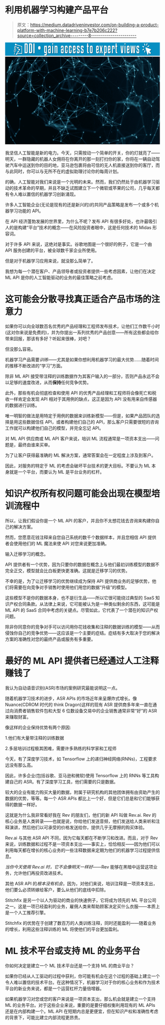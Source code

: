 # 利用机器学习构建产品平台

> 原文：<https://medium.datadriveninvestor.com/on-building-a-product-platform-with-machine-learning-b7e7b206c222?source=collection_archive---------8----------------------->

[![](img/77922e0750904f3fb36ccf737b6862b3.png)](http://www.track.datadriveninvestor.com/1B9E)![](img/33c6efa6fc1983487072b1ad603f5de0.png)

我坚信人工智能是新的电力。今天，只需按动一个简单的开关，你的灯就亮了——明天，一群隐藏的机器人女佣将在你离开的那一刻打扫你的家，你将在一辆自动驾驶汽车中运送到你的目的地，亚马逊包裹将由可信的无人机直接送到你的客厅，而与此同时，你可以与无所不在的虚拟助理讨论你的每周计划。

的确，人工智能对我们来说是一个光明的未来。然而，我们仍然处于由机器学习驱动的技术革命的早期，并且不缺乏试图建立下一个微软或苹果的公司，几乎每天都有令人难以置信的机器学习创新涌现。

许多人工智能企业(无论是现有的还是新兴的)的共同产品策略是发布一个或多个机器学习功能的 API。

在 API 经济蓬勃发展的世界里，为什么不呢？发布 API 有很多好处，也许最吸引人的是构建“平台”技术的概念——在风险投资者眼中，这是任何技术的 Midas 形容词。

对于许多 API 来说，这绝对是事实。谷歌地图是一个很好的例子，它是一个由 API 服务创建的平台，被全球数千家企业所使用。

但是对于机器学习应用来说，就没那么简单了。

我想为每一个潜在客户、产品领导者或投资者提供一些考虑因素，让他们在决定 ML API 是你的人工智能驱动的业务的最佳策略之前考虑。

# 这可能会分散寻找真正适合产品市场的注意力

如果你可以向全球数百名优秀的产品经理和工程师发布技术，让他们工作数千小时(这对你来说是免费的)，并为你提出一系列优秀的产品创意——所有这些都会给你带来回报，那该有多好？听起来很棒，对吧？

但没那么容易。

机器学习产品需要*训练*——尤其是如果你想利用机器学习的最大优势……随着时间的推移不断改进的“学习”方面。

除非 ML API 接受带注释的训练数据作为其客户输入的一部分，否则产品永远不会以足够的速度改进，从而**保持**任何竞争优势。

此外，那些有机会彻底检查和使用 API 的优秀产品经理和工程师将会像死亡和税收一样肯定会发现 API 相对于其用例的缺点，这正是因为 API 没有用来自传感器的数据进行训练。

唯一明智的做法是用特定于用例的数据来训练新模型——但是，如果产品团队的选择是用这些数据信任 API，或者构建他们自己的 API，那么客户只需要很短的咨询工作就可以构建他们自己的模型，并完全忘记 API。

对 ML API 供应商或 ML API 客户来说，培训 ML 流程通常是一项资本支出——问题是，最终由谁来买单。

为了让客户获得最准确的 ML 解决方案，通常答案会在一定程度上涉及到客户。

因此，对服务的特定于 ML 的考虑会破坏平台技术的更大目标。不要认为 ML 本身就是一个平台，而要认为 ML 是平台业务的杠杆。

# 知识产权所有权问题可能会出现在模型培训流程中

所以，让我们假设你是一个 ML API 的客户，并且你不太想花钱去咨询来构建你自己的解决方案。

然而，您愿意花钱注释来自您自己系统的数千个数据样本，并且您相信 API 提供者会使用他们的 ML 魔法来使 API 对您来说更加准确。

输入迁移学习的概念。

API 提供者有一个优势，因为只要你的数据在概念上与他们最初训练模型的数据不完全正交，模型就会比白板更快更准确。这就是迁移学习的优势。

不幸的是，为了让迁移学习的优势继续成为保持 API 提供商业务的足够优势，他们将需要在向竞争对手销售时使用他们用您的数据“升级”的模型。

这些模型不是你的数据本身，也不是衍生品——所以它很可能绕过典型的 SaaS 知识产权合同条款。从法律上来说，它可能被认为是一种类似剩余的东西，这可能是 ML API 的 SaaS 合同中考虑的关键点。尽管如此，它代表了一个潜在的知识产权问题。

除非你同意你的竞争对手可以访问用你花钱收集和注释的数据训练的模型——从而侵蚀你自己的竞争优势——这应该是一个主要的症结。症结有多大取决于您的解决方案的准确性对您的最终产品或服务有多重要。

# 最好的 ML API 提供者已经通过人工注释赚钱了

我认为自动语音识别(ASR)市场的案例研究最能说明这一点。

随着机器学习技术的进步，ASR APIs 的市场近年来呈爆炸式增长。像 Nuance(CDROM 时代的 think Dragon)这样的现有 ASR 提供商多年来一直在通过向消费者销售软件包和大型 6 位数设备交易中的企业销售通常非常“好”的 ASR 来赚取财富。

像这样的企业保持优势有两个原因:

1.他们有大量带注释的训练数据

2.多层培训过程极其困难，需要许多熟练的科学家和工程师

今天，有了深度学习技术，如 Tensorflow 上的递归神经网络(RNNs)，工程要求远没有那么高。

因此，许多企业(包括谷歌、亚马逊和微软)使用 Tensorflow 上的 RNNs 等工具构建自己的 ASR。有了深度学习工具，他们需要的只是数据。

较大的企业有能力购买大量的数据，附属于研究机构的其他团体拥有由资助产生的数据的优势，等等。每一个 ASR APIs 都比上一个好，但是它们总是和它们能够获得的数据一样好。

这就是为什么我非常看好我在 Rev 的朋友们，他们的新 API 叫做 Rev.ai. Rev 的核心业务是人类转录——也就是说，你给他们发送音频，他们发送给人类来听和注释演讲，然后他们以可承受的价格发送给你，提供几乎无摩擦的购买体验。

Rev.ai 与其他 ASR API 不同，因为它每天都在不断学习和改进。而且，对于 Rev 来说，训练数据和过程不是一项资本支出——事实上，恰恰相反——因为他们可以利用每天都在增长的核心业务的一些注释数据来定期为他们的机器学习过程提供信息。

*当你今天使用 Rev.ai 时，它不会像明天一样好*——Rev 能够在黑暗中运营这项业务，允许他们再投资改进技术。

其他 ASR API 的*根本没有机会*，因为，对他们来说，培训注释是一项资本支出，他们要么必须转嫁给客户，要么从他们的底线中扣除。

Stitchfix 是另一个以人为驱动的商业的快速例子，它将成为领先的 ML 平台公司之一。这是一项已经盈利的业务，雇佣人类来帮助顾客决定买什么衣服——本质上是一个人工推荐引擎。

Stitchfix 的优势在于创建了数百万的人类训练注释，同时还能盈利——随着业务的增长，利用这些注释训练的 ML 将使他们的平台更加盈利。

# ML 技术平台或支持 ML 的业务平台

你如何决定是建立一个 ML 技术平台还是一个支持 ML 的商业平台？

如果你已经从人工驱动的过程中获利，你可能有机会在这个过程的基础上建立一个令人难以置信的技术平台。在这种情况下，机器学习对于你的核心业务和作为技术平台的新业务来说，都是一个运营杠杆力量倍增器。

如果机器学习对您或您的客户来说是一项资本支出，那么机会就是建立一个支持 ML 的业务平台。对于这些企业来说，重要的是要仔细权衡利用现有的 ML APIs 还是在内部构建一个。ML API 在短期内总是更便宜，但在知识产权和准确性考虑的背景下，可能比建立内部流程更昂贵。